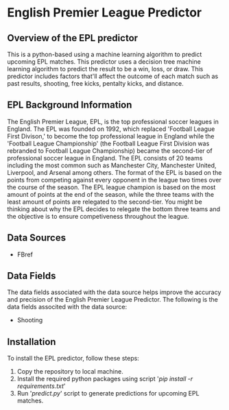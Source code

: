 # English Premier League Predictor
## Overview of the EPL predictor

This is a python-based using a machine learning algorithm to predict upcoming EPL matches. This predictor uses a decision tree machine learning algorithm to predict the result to be a win, loss, or draw. This predictor includes factors that'll affect the outcome of each match such as past results, shooting, free kicks, pentalty kicks, and distance.

## EPL Background Information

The English Premier League, EPL, is the top professional soccer leagues in England. The EPL was founded on 1992, which replaced 'Football League First Divison,' to become the top professional league in England while the 'Football League Championship' (the Football League First Division was rebranded to Football League Championship) became the second-tier of professional soccer league in England. The EPL consists of 20 teams including the most common such as Manchester City, Manchester United, Liverpool, and Arsenal among others. The format of the EPL is based on the points from competing against every opponent in the league two times over the course of the season. The EPL league champion is based on the most amount of points at the end of the season, while the three teams with the least amount of points are relegated to the second-tier. You might be thinking about why the EPL decides to relegate the bottom three teams and the objective is to ensure competiveness throughout the league.

## Data Sources

- FBref

## Data Fields

The data fields associated with the data source helps improve the accuracy and precision of the English Premier League Predictor. The following is the data fields associted with the data source:

- Shooting

## Installation

To install the EPL predictor, follow these steps:

1. Copy the repository to local machine.
2. Install the required python packages using script '*pip install -r requirements.txt*'
3. Run '*predict.py*' script to generate predictions for upcoming EPL matches.


